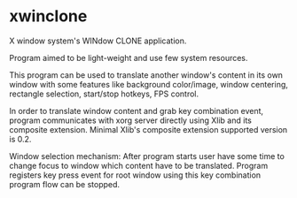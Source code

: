 # xwinclone

X window system's WINdow CLONE application.

Program aimed to be light-weight and use few system resources.

This program can be used to translate another window's content in its own 
window with some features like background color/image, window centering, 
rectangle selection, start/stop hotkeys, FPS control.

In order to translate window content and grab key combination event, program 
communicates with xorg server directly using Xlib and its composite extension. 
Minimal Xlib's composite extension supported version is 0.2.

Window selection mechanism: 
    After program starts user have some time to change focus to window which 
    content have to be translated. Program registers key press event for root
    window using this key combination program flow can be stopped.

